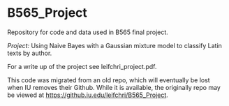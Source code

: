 # B565_Project

Repository for code and data used in B565 final project.

*Project:* Using Naive Bayes with a Gaussian mixture model to classify Latin texts by author.

For a write up of the project see leifchri_project.pdf.

This code was migrated from an old repo, which will eventually be lost when IU removes their Github. While it is available, the originally repo may be viewed at https://github.iu.edu/leifchri/B565_Project.
